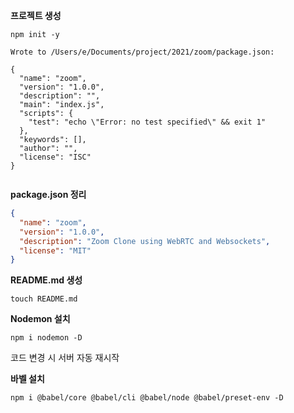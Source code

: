 **프로젝트 생성**

```shell
npm init -y
```

```text
Wrote to /Users/e/Documents/project/2021/zoom/package.json:

{
  "name": "zoom",
  "version": "1.0.0",
  "description": "",
  "main": "index.js",
  "scripts": {
    "test": "echo \"Error: no test specified\" && exit 1"
  },
  "keywords": [],
  "author": "",
  "license": "ISC"
}


```



**package.json 정리**

```json
{
  "name": "zoom",
  "version": "1.0.0",
  "description": "Zoom Clone using WebRTC and Websockets",
  "license": "MIT"
}
```



**README.md 생성**

```shell
touch README.md
```



**Nodemon 설치**

```shell
npm i nodemon -D
```

코드 변경 시 서버 자동 재시작



**바벨 설치**

```shell
npm i @babel/core @babel/cli @babel/node @babel/preset-env -D
```



